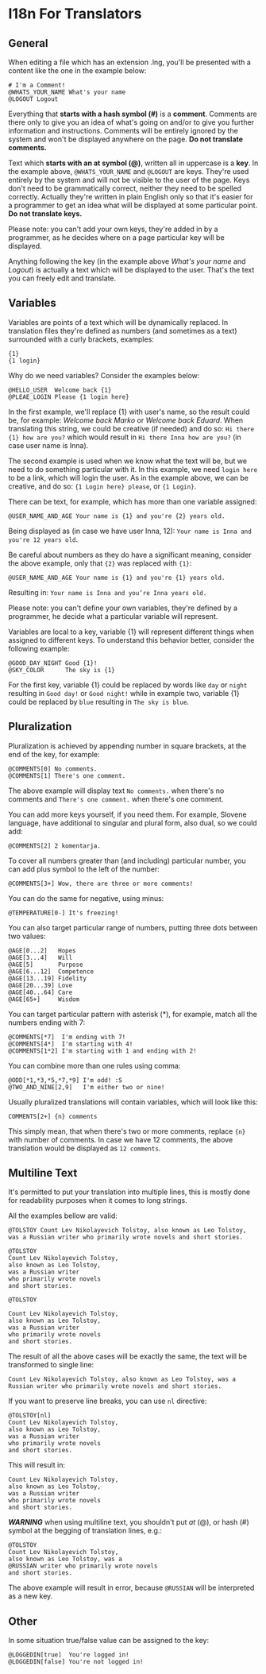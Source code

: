 # I18n For Translators

## General

When editing a file which has an extension .lng, you'll be presented with a
content like the one in the example below:

    # I'm a Comment!
    @WHATS_YOUR_NAME What's your name
    @LOGOUT Logout

Everything that **starts with a hash symbol (#)** is a **comment**. Comments are
there only to give you an idea of what's going on and/or to give you
further information and instructions. Comments will be entirely ignored by
the system and won't be displayed anywhere on the page.
**Do not translate comments.**

Text which **starts with an at symbol (@)**, written all in uppercase
is a **key**. In the example above, `@WHATS_YOUR_NAME` and `@LOGOUT` are keys.
They're used entirely by the system and will not be visible to the user
of the page. Keys don't need to be grammatically correct, neither they need to
be spelled correctly. Actually they're written in plain English only so that
it's easier for a programmer to get an idea what will be displayed at some
particular point. **Do not translate keys.**

Please note: you can't add your own keys, they're added in by a programmer,
as he decides where on a page particular key will be displayed.

Anything following the key (in the example above _What's your name_ and
_Logout_) is actually a text which will be displayed to the user. That's the
text you can freely edit and translate.

## Variables

Variables are points of a text which will be dynamically replaced.
In translation files they're defined as numbers (and sometimes as a text)
surrounded with a curly brackets, examples:

```
{1}
{1 login}
```

Why do we need variables? Consider the examples below:

```
@HELLO_USER  Welcome back {1}
@PLEAE_LOGIN Please {1 login here}
```

In the first example, we'll replace {1} with user's name, so the result
could be, for example: _Welcome back Marko_ or _Welcome back Eduard_.
When translating this string, we could be creative (if needed) and do so:
`Hi there {1} how are you?` which would result in `Hi there Inna how are you?`
(in case user name is Inna).

The second example is used when we know what the text will be, but we need to do
something particular with it. In this example, we need `login here` to be
a link, which will login the user. As in the example above, we can be creative,
and do so: `{1 Login here} please`, or `{1 Login}`.

There can be text, for example, which has more than one variable assigned:

```
@USER_NAME_AND_AGE Your name is {1} and you're {2} years old.
```

Being displayed as (in case we have user Inna, 12):
`Your name is Inna and you're 12 years old`.

Be careful about numbers as they do have a significant meaning,
consider the above example, only that `{2}` was replaced with `{1}`:

```
@USER_NAME_AND_AGE Your name is {1} and you're {1} years old.
```

Resulting in: `Your name is Inna and you’re Inna years old.`

Please note: you can't define your own variables, they're defined by a
programmer, he decide what a particular variable will represent.

Variables are local to a key, variable {1} will represent different things when
assigned to different keys. To understand this behavior better,
consider the following example:

```
@GOOD_DAY_NIGHT Good {1}!
@SKY_COLOR      The sky is {1}
```

For the first key, variable {1} could be replaced by words like `day` or
`night` resulting in `Good day!` or `Good night!` while in example two,
variable {1} could be replaced by `blue` resulting in `The sky is blue`.

## Pluralization

Pluralization is achieved by appending number in square brackets,
at the end of the key, for example:

```
@COMMENTS[0] No comments.
@COMMENTS[1] There's one comment.
```

The above example will display text `No comments.` when there's no comments and
`There's one comment.` when there's one comment.

You can add more keys yourself, if you need them. For example, Slovene language,
have additional to singular and plural form, also dual, so we could add:

```
@COMMENTS[2] 2 komentarja.
```

To cover all numbers greater than (and including) particular number,
you can add plus symbol to the left of the number:

```
@COMMENTS[3+] Wow, there are three or more comments!
```

You can do the same for negative, using minus:

```
@TEMPERATURE[0-] It's freezing!
```

You can also target particular range of numbers, putting three dots between two
values:

```
@AGE[0...2]   Hopes
@AGE[3...4]   Will
@AGE[5]       Purpose
@AGE[6...12]  Competence
@AGE[13...19] Fidelity
@AGE[20...39] Love
@AGE[40...64] Care
@AGE[65+]     Wisdom
```

You can target particular pattern with asterisk (*), for example,
match all the numbers ending with 7:

```
@COMMENTS[*7]  I'm ending with 7!
@COMMENTS[4*]  I'm starting with 4!
@COMMENTS[1*2] I'm starting with 1 and ending with 2!
```

You can combine more than one rules using comma:

```
@ODD[*1,*3,*5,*7,*9] I'm odd! :S
@TWO_AND_NINE[2,9]   I'm either two or nine!
```

Usually pluralized translations will contain variables,
which will look like this:

```
COMMENTS[2+] {n} comments
```

This simply mean, that when there's two or more comments, replace `{n}` with
number of comments. In case we have 12 comments, the above translation would
be displayed as `12 comments`.

## Multiline Text

It's permitted to put your translation into multiple lines, this is mostly done
for readability purposes when it comes to long strings.

All the examples bellow are valid:

```
@TOLSTOY Count Lev Nikolayevich Tolstoy, also known as Leo Tolstoy,
was a Russian writer who primarily wrote novels and short stories.

@TOLSTOY
Count Lev Nikolayevich Tolstoy,
also known as Leo Tolstoy,
was a Russian writer
who primarily wrote novels
and short stories.

@TOLSTOY

Count Lev Nikolayevich Tolstoy,
also known as Leo Tolstoy,
was a Russian writer
who primarily wrote novels
and short stories.
```

The result of all the above cases will be exactly the same, the text will be
transformed to single line:

```
Count Lev Nikolayevich Tolstoy, also known as Leo Tolstoy, was a Russian writer who primarily wrote novels and short stories.
```

If you want to preserve line breaks, you can use `nl` directive:

```
@TOLSTOY[nl]
Count Lev Nikolayevich Tolstoy,
also known as Leo Tolstoy,
was a Russian writer
who primarily wrote novels
and short stories.
```

This will result in:

```
Count Lev Nikolayevich Tolstoy,
also known as Leo Tolstoy,
was a Russian writer
who primarily wrote novels
and short stories.
```

***WARNING*** when using multiline text, you shouldn't put _at_ (@),
or hash (#) symbol at the begging of translation lines, e.g.:

```
@TOLSTOY
Count Lev Nikolayevich Tolstoy,
also known as Leo Tolstoy, was a
@RUSSIAN writer who primarily wrote novels
and short stories.
```

The above example will result in error, because `@RUSSIAN` will be
interpreted as a new key.

## Other

In some situation true/false value can be assigned to the key:

```
@LOGGEDIN[true]  You're logged in!
@LOGGEDIN[false] You're not logged in!
```
